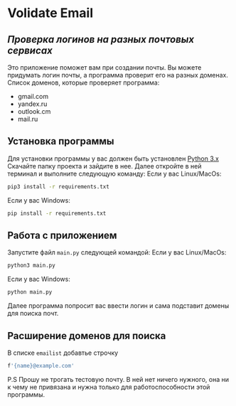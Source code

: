 # Volidate Email
## _Проверка логинов на разных почтовых сервисах_


Это приложение поможет вам при создании почты.
Вы можете придумать логин почты, а программа проверит его на разных доменах.
Список доменов, которые проверяет программа:

- gmail.com
- yandex.ru
- outlook.cm
- mail.ru

## Установка программы
Для установки программы у вас должен быть установлен [Python 3.x](https://python.org/)
Скачайте папку проекта и зайдите в нее.
Далее откройте в ней терминал и выполните следующую команду:
Если у вас Linux/MacOs:
```sh
pip3 install -r requirements.txt
```
Если у вас Windows:
```sh
pip install -r requirements.txt
```


## Работа с приложением
Запустите файл `main.py` следующей командой:
Если у вас Linux/MacOs:
```sh
python3 main.py
```
Если у вас Windows:
```sh
python main.py
```
Далее программа попросит вас ввести логин и сама подставит домены для поиска почт.

## Расширение доменов для поиска
В списке `emailist` добавтье строчку 
```sh
f'{name}@example.com'
```
P.S
Прошу не трогать тестовую почту. В ней нет ничего нужного, она ни к чему не привязана и нужна только для работоспособности этой программы.
